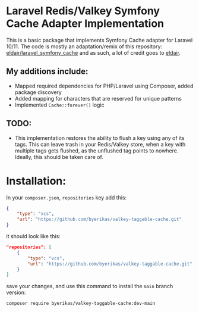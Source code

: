# Laravel Redis/Valkey Symfony Cache Adapter Implementation
This is a basic package that implements Symfony Cache adapter for Laravel 10/11. The code is mostly an adaptation/remix
of this repository: [eldair/laravel_symfony_cache](https://github.com/eldair/laravel_symfony_cache/tree/main) and as such, a lot of credit goes to [eldair](https://github.com/eldair).

## My additions include:
- Mapped required dependencies for PHP/Laravel using Composer, added package discovery
- Added mapping for characters that are reserved for unique patterns
- Implemented `Cache::forever()` logic

## TODO:
- This implementation restores the ability to flush a key using any of its tags. This can leave trash in your Redis/Valkey store, when a key with multiple tags gets flushed, as the unflushed tag points to nowhere. Ideally, this should be taken care of.

# Installation:
In your `composer.json`, `repositories` key add this:
```json
{
    "type": "vcs",
    "url": "https://github.com/byerikas/valkey-taggable-cache.git"
}
```
it should look like this:
```json
"repositories": [
    {
        "type": "vcs",
        "url": "https://github.com/byerikas/valkey-taggable-cache.git"
    }
]
```
save your changes, and use this command to install the `main` branch version:
```
composer require byerikas/valkey-taggable-cache:dev-main
```
